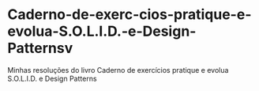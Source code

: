 # Caderno-de-exerc-cios-pratique-e-evolua-S.O.L.I.D.-e-Design-Patternsv
Minhas resoluções do livro Caderno de exercícios pratique e evolua S.O.L.I.D. e Design Patterns
